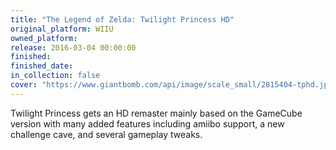 ```yaml
---
title: "The Legend of Zelda: Twilight Princess HD"
original_platform: WIIU
owned_platform: 
release: 2016-03-04 00:00:00
finished: 
finished_date: 
in_collection: false
cover: "https://www.giantbomb.com/api/image/scale_small/2815404-tphd.jpg"
---
```


Twilight Princess gets an HD remaster mainly based on the GameCube version with many added features including amiibo support, a new challenge cave, and several gameplay tweaks.

